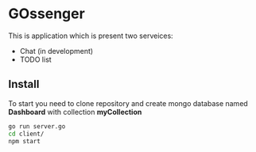 # GOssenger

This is application which is present two serveices:

* Chat (in development)
* TODO list

## Install

To start you need to clone repository and create mongo database named **Dashboard** with collection **myCollection**

```bash
go run server.go
cd client/
npm start
```
